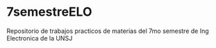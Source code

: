 # 7semestreELO
Repositorio de trabajos practicos de materias del 7mo semestre de Ing Electronica de la UNSJ
